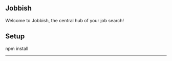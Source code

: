 Jobbish
---

Welcome to Jobbish, the central hub of your job search!


Setup
---

npm install

---


